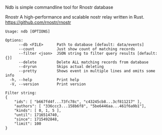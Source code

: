 Ndb is simple commandline tool for Rnostr database

Rnostr
A high-performance and scalable nostr relay written in Rust.
https://github.com/rnostr/rnostr

```
Usage: ndb [OPTIONS]

Options:
      --db <FILE>      Path to database [default: data/events]
      --count          Just show count of matching records
      --filter <json>  JSON string to filter query results [default: {}]
      --delete         Delete ALL matching records from database
      --dryrun         Skips actual deleting
      --pretty         Shows event in multiple lines and omits some info
  -h, --help           Print help
  -V, --version        Print version
```

```
Filter string:
{
    "ids": [ "b667fd4f...73fc78c", "c43245cb8...3cf811217" ],
    "authors": [ "336ccc3...158b6f8", "5be6446aa...461f6a9b1"],
    "kinds": [ 0, 1, 5 ],
    "until": 1716514740,
    "since": 1715492848,
    "limit": 100
}
```
